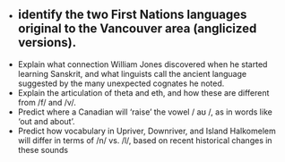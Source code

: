 - identify the two First Nations languages original to the Vancouver area (anglicized versions).  
	- 
-  Explain what connection William Jones discovered when he started learning Sanskrit,  and what linguists call the ancient language suggested by the many unexpected cognates he noted.  
- Explain the articulation of theta and eth, and how these are different from /f/ and /v/.  
- Predict where a Canadian will ‘raise’ the vowel / aʊ /, as in words like ‘out and about’.  
- Predict how vocabulary in Upriver, Downriver, and Island Halkomelem will differ in terms of /n/ vs. /l/, based on recent historical changes in these sounds